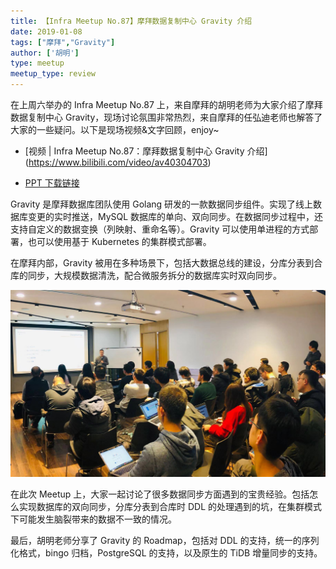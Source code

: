 ```yaml
---
title: 【Infra Meetup No.87】摩拜数据复制中心 Gravity 介绍
date: 2019-01-08
tags: ["摩拜","Gravity"]
author: ['胡明']
type: meetup
meetup_type: review
---
```


在上周六举办的 Infra Meetup No.87 上，来自摩拜的胡明老师为大家介绍了摩拜数据复制中心 Gravity，现场讨论氛围非常热烈，来自摩拜的任弘迪老师也解答了大家的一些疑问。以下是现场视频&文字回顾，enjoy~

- [视频 | Infra Meetup No.87：摩拜数据复制中心 Gravity 介绍]
(https://www.bilibili.com/video/av40304703)

- [PPT 下载链接](https://eyun.baidu.com/s/3jJ4aA7W)

Gravity 是摩拜数据库团队使用 Golang 研发的一款数据同步组件。实现了线上数据库变更的实时推送，MySQL 数据库的单向、双向同步。在数据同步过程中，还支持自定义的数据变换（列映射、重命名等）。Gravity 可以使用单进程的方式部署，也可以使用基于 Kubernetes 的集群模式部署。

在摩拜内部，Gravity 被用在多种场景下，包括大数据总线的建设，分库分表到合库的同步，大规模数据清洗，配合微服务拆分的数据库实时双向同步。

![](media/meetup-87-20190108/1.jpg) 

在此次 Meetup 上，大家一起讨论了很多数据同步方面遇到的宝贵经验。包括怎么实现数据库的双向同步，分库分表到合库时 DDL 的处理遇到的坑，在集群模式下可能发生脑裂带来的数据不一致的情况。

最后，胡明老师分享了 Gravity 的 Roadmap，包括对 DDL 的支持，统一的序列化格式，bingo 归档，PostgreSQL 的支持，以及原生的 TiDB 增量同步的支持。